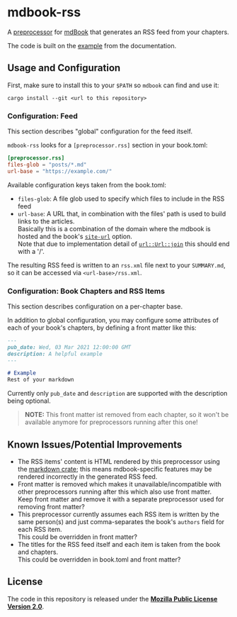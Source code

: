 # mdbook-rss
A [preprocessor][mdbook-dev-docs] for [mdBook][mdbook-repo] that generates an RSS feed from your chapters.

The code is built on the [example][mdbook-preprocessor-example] from the documentation.

## Usage and Configuration
First, make sure to install this to your `$PATH` so `mdbook` can find and use it:
```
cargo install --git <url to this repository>
```

### Configuration: Feed
This section describes "global" configuration for the feed itself.

`mdbook-rss` looks for a `[preprocessor.rss]` section in your book.toml:
```toml
[preprocessor.rss]
files-glob = "posts/*.md"
url-base = "https://example.com/"
```

Available configuration keys taken from the book.toml:
- `files-glob`: A file glob used to specify which files to include in the RSS feed
- `url-base`: A URL that, in combination with the files' path is used to build links to the articles.  
  Basically this is a combination of the domain where the mdbook is hosted and the book's [`site-url`](https://rust-lang.github.io/mdBook/format/config.html#html-renderer-options) option.  
  Note that due to implementation detail of [`url::Url::join`](https://docs.rs/url/2.2.1/url/struct.Url.html#method.join) this should end with a '/'.

The resulting RSS feed is written to an `rss.xml` file next to your `SUMMARY.md`, so it can be accessed via `<url-base>/rss.xml`.

### Configuration: Book Chapters and RSS Items
This section describes configuration on a per-chapter base.

In addition to global configuration, you may configure some attributes of each of your book's chapters, by defining a front matter like this:
```markdown
---
pub_date: Wed, 03 Mar 2021 12:00:00 GMT
description: A helpful example
---

# Example
Rest of your markdown
```

Currently only `pub_date` and `description` are supported with the description being optional.

> **NOTE:** This front matter ist removed from each chapter, so it won't be available anymore for preprocessors running after this one!


## Known Issues/Potential Improvements
- The RSS items' content is HTML rendered by this preprocessor using the [markdown crate](https://crates.io/crates/markdown); this means mdbook-specific features may be rendered incorrectly in the generated RSS feed.
- Front matter is removed which makes it unavailable/incompatible with other preprocessors running after this which also use front matter.  
  Keep front matter and remove it with a separate preprocessor used for removing front matter?
- This preprocessor currently assumes each RSS item is written by the same person(s) and just comma-separates the book's `authors` field for each RSS item.  
  This could be overridden in front matter?
- The titles for the RSS feed itself and each item is taken from the book and chapters.  
  This could be overridden in book.toml and front matter?


## License
The code in this repository is released under the [**Mozilla Public License Version 2.0**](LICENSE).


[mdbook-dev-docs]: https://rust-lang.github.io/mdBook/for_developers/preprocessors.html
[mdbook-preprocessor-example]: https://rust-lang.github.io/mdBook/for_developers/preprocessors.html#hooking-into-mdbook
[mdbook-repo]: https://github.com/rust-lang/mdBook
